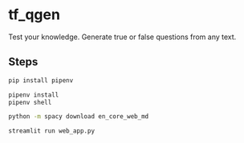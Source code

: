 # tf_qgen

Test your knowledge. Generate true or false questions from any text.

## Steps
```bash
pip install pipenv
```

```bash
pipenv install
pipenv shell
```

```bash
python -m spacy download en_core_web_md
```

```bash
streamlit run web_app.py
```